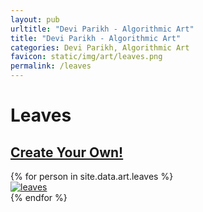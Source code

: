 ```yaml
---
layout: pub
urltitle: "Devi Parikh - Algorithmic Art"
title: "Devi Parikh - Algorithmic Art"
categories: Devi Parikh, Algorithmic Art
favicon: static/img/art/leaves.png
permalink: /leaves
---
```


<!--
	The pieces shown here were made using leaves_old.html. To replicate, set the parameters from these image filenames in leaves_old.html
-->


# Leaves

<h2><a href='./create_your_own/leaves.html'>Create Your Own!</a></h2>

<div class = 'art'>
  {% for person in site.data.art.leaves %}
  <div class = 'artpiece'>
    <a href = '{{ person.link }}'><img src = '{{person.link}}' alt = 'leaves'></a>
  </div>
  {% endfor %}
</div>